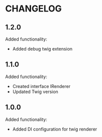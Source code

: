 CHANGELOG
=========

1.2.0
-----

Added functionality:

 * Added debug twig extension

1.1.0
-----

Added functionality:

 * Created interface IRenderer
 * Updated Twig version

1.0.0
-----

Added functionality:

 * Added DI configuration for twig renderer
